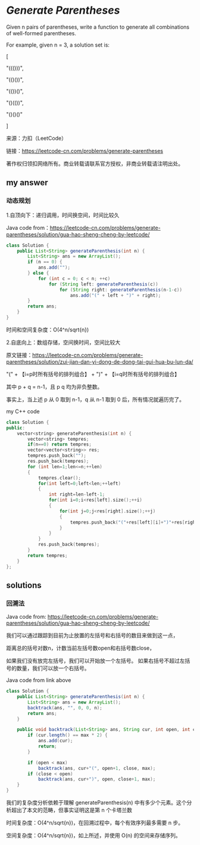 # *Generate Parentheses*

Given n pairs of parentheses, write a function to generate all combinations of well-formed parentheses.

For example, given n = 3, a solution set is:

[

  "((()))",
  
  "(()())",
  
  "(())()",
  
  "()(())",
  
  "()()()"
  
]

来源：力扣（LeetCode）

链接：https://leetcode-cn.com/problems/generate-parentheses

著作权归领扣网络所有。商业转载请联系官方授权，非商业转载请注明出处。

## my answer

### 动态规划

1.自顶向下：递归调用，时间换空间，时间比较久

Java code from：https://leetcode-cn.com/problems/generate-parentheses/solution/gua-hao-sheng-cheng-by-leetcode/
```Java code
class Solution {
    public List<String> generateParenthesis(int n) {
        List<String> ans = new ArrayList();
        if (n == 0) {
            ans.add("");
        } else {
            for (int c = 0; c < n; ++c)
                for (String left: generateParenthesis(c))
                    for (String right: generateParenthesis(n-1-c))
                        ans.add("(" + left + ")" + right);
        }
        return ans;
    }
}
```
时间和空间复杂度：O(4^n/sqrt{n})


2.自底向上：数组存储，空间换时间，空间比较大

原文链接：https://leetcode-cn.com/problems/generate-parentheses/solution/zui-jian-dan-yi-dong-de-dong-tai-gui-hua-bu-lun-da/

"(" + 【i=p时所有括号的排列组合】 + ")" + 【i=q时所有括号的排列组合】

其中 p + q = n-1，且 p q 均为非负整数。

事实上，当上述 p 从 0 取到 n-1，q 从 n-1 取到 0 后，所有情况就遍历完了。

my C++ code

```C++ code
class Solution {
public:
    vector<string> generateParenthesis(int n) {
        vector<string> tempres;
        if(n==0) return tempres;
        vector<vector<string>> res;
        tempres.push_back("");
        res.push_back(tempres);
        for (int len=1;len<=n;++len)
        {
            tempres.clear();
            for(int left=0;left<len;++left)
            {
                int right=len-left-1;
                for(int i=0;i<res[left].size();++i)
                {
                    for(int j=0;j<res[right].size();++j)
                    {
                        tempres.push_back("("+res[left][i]+")"+res[right][j]);
                    }
                }
            }
            res.push_back(tempres);
        }
        return tempres;
    }
};
```

## solutions

### 回溯法

Java code from: https://leetcode-cn.com/problems/generate-parentheses/solution/gua-hao-sheng-cheng-by-leetcode/

我们可以通过跟踪到目前为止放置的左括号和右括号的数目来做到这一点，

距离总的括号对数n，计数当前左括号数open和右括号数close，

如果我们没有放完左括号，我们可以开始放一个左括号。 如果右括号不超过左括号的数量，我们可以放一个右括号。

Java code from link above

```Java code
class Solution {
    public List<String> generateParenthesis(int n) {
        List<String> ans = new ArrayList();
        backtrack(ans, "", 0, 0, n);
        return ans;
    }

    public void backtrack(List<String> ans, String cur, int open, int close, int max){
        if (cur.length() == max * 2) {
            ans.add(cur);
            return;
        }

        if (open < max)
            backtrack(ans, cur+"(", open+1, close, max);
        if (close < open)
            backtrack(ans, cur+")", open, close+1, max);
    }
}
```

我们的复杂度分析依赖于理解 generateParenthesis(n) 中有多少个元素。这个分析超出了本文的范畴，但事实证明这是第 n 个卡塔兰数 

时间复杂度：O(4^n/sqrt{n})，在回溯过程中，每个有效序列最多需要 n 步。

空间复杂度：O(4^n/sqrt{n})，如上所述，并使用 O(n) 的空间来存储序列。
